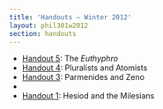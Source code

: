 ```yaml
---
title: 'Handouts — Winter 2012'
layout: phil301w2012
section: handouts
---
```


+   [Handout 5]: The *Euthyphro* 
+   [Handout 4]: Pluralists and Atomists
+   [Handout 3]: Parmenides and Zeno
+   [Handout 2]: Heraclitus
+   [Handout 1]: Hesiod and the Milesians

[Handout 1]: http://files.davidsanson.com/301/1_hesiod_and_milesians-handout.pdf
[Handout 2]: http://files.davidsanson.com/301/2_heraclitus-handout.pdf
[Handout 3]: http://files.davidsanson.com/301/3_parmenides_and_zeno-handout.pdf
[Handout 4]: http://files.davidsanson.com/301/4_pluralists_and_atomists-handout.pdf
[Handout 5]: http://files.davidsanson.com/301/5_socrates.pdf
